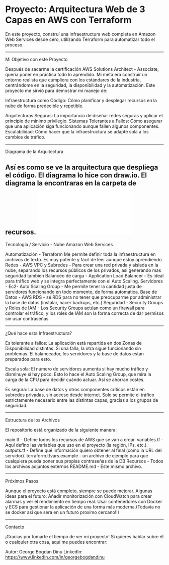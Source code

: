 # Proyecto: Arquitectura Web de 3 Capas en AWS con Terraform

En este proyecto, construí una infraestructura web completa en Amazon Web Services desde cero, utilizando Terraform para automatizar todo el proceso.

---

Mi Objetivo con este Proyecto

Después de sacarme la certificación AWS Solutions Architect - Associate, quería poner en práctica todo lo aprendido. Mi meta era construir un entorno realista que cumpliera con los estándares de la industria, centrándome en la seguridad, la disponibilidad y la automatización.
Este proyecto me sirvió para demostrar mi manejo de:

Infraestructura como Código: Cómo planificar y desplegar recursos en la nube de forma predecible y repetible.

Arquitecturas Seguras: La importancia de diseñar redes seguras y aplicar el principio de mínimo privilegio.
Sistemas Tolerantes a Fallos: Cómo asegurar que una aplicación siga funcionando aunque fallen algunos componentes.
Escalabilidad: Cómo hacer que la infraestructura se adapte sola a los cambios de tráfico.

---

Diagrama de la Arquitectura

Así es como se ve la arquitectura que despliega el código. El diagrama lo hice con draw.io.
El diagrama la encontraras en la carpeta de recursos.
![Diagrama de arquitectura](./Recursos/1st.drawio.pdf)
---

Tecnología / Servicio - Nube Amazon Web Services

Automatización - Terraform Me permite definir toda la infraestructura en archivos de texto. Es muy potente y fácil de leer aunque estoy aprendiendo.
Redes - AWS VPC y Subredes - Para crear una red privada y aislada en la nube, separando los recursos públicos de los privados, asi generando mas seguridad tambien
Balanceo de carga - Application Load Balancer - Es ideal para tráfico web y se integra perfectamente con el Auto Scaling.
Servidores - Ec2- Auto Scaling Group - Me permite tener la cantidad justa de servidores funcionando en todo momento, de forma automática.
Base de Datos - AWS RDS - sé RDS para no tener que preocuparme por administrar la base de datos (instalar, hacer backups, etc.)
Seguridad - Security Groups y Roles de IAM -  Los Security Groups actúan como un firewall para controlar el tráfico, y los roles de IAM son la forma correcta de dar permisos sin usar contraseñas.

---

¿Qué hace esta Infraestructura?

Es tolerante a fallos: La aplicación está repartida en dos Zonas de Disponibilidad distintas. Si una falla, la otra sigue funcionando sin problemas. El balanceador, los servidores y la base de datos están preparados para esto.

Escala sola: El número de servidores aumenta si hay mucho tráfico y disminuye si hay poco. Esto lo hace el Auto Scaling Group, que mira la carga de la CPU para decidir cuándo actuar. Así se ahorran costes.

Es segura: La base de datos y otros componentes críticos están en subredes privadas, sin acceso desde internet. Solo se permite el tráfico estrictamente necesario entre las distintas capas, gracias a los grupos de seguridad.

---

Estructura de los Archivos

El repositorio está organizado de la siguiente manera:

main.tf - Define todos los recursos de AWS que se van a crear.
variables.tf - Aquí defino las variables que uso en el proyecto (la región, IPs, etc.).
outputs.tf - Define qué información quiero obtener al final (como la URL del servidor).
terraform.tfvars.example - un archivo de ejemplo para que cualquiera pueda poner sus propias contraseñas de la DB
Recursos - Todos los archivos adjuntos externos
README.md - Este mismo archivo.

---


Próximos Pasos

Aunque el proyecto está completo, siempre se puede mejorar. Algunas ideas para el futuro:
Añadir monitorización con CloudWatch para crear alarmas y ver el rendimiento en tiempo real.
Usar contenedores con Docker y ECS para gestionar la aplicación de una forma más moderna.(Todavia no se docker asi que sera en un futuro proximo cercano!!)

---

Contacto

¡Gracias por tomarte el tiempo de ver mi proyecto! Si quieres hablar sobre él o cualquier otra cosa, aquí me puedes encontrar:

Autor: George Bogdan Dinu
LinkedIn: https://www.linkedin.com/in/georgebogdandinu